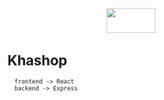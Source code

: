 <div style="width: 100%;display: flex; justify-content: center; margin: 10px auto;">
  <img src="public/logo.svg" width="100" height="50">
</div>

# Khashop

```
  frontend -> React
  backend -> Express
```
